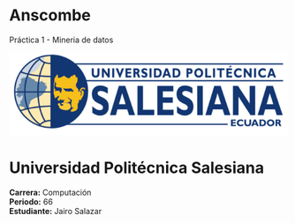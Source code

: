 # Anscombe

Práctica 1 - Mineria de datos

![Logo Universidad Politécnica Salesiana](logo-ups.png)

# Universidad Politécnica Salesiana

**Carrera:** Computación  
**Periodo:** 66  
**Estudiante:** Jairo Salazar

